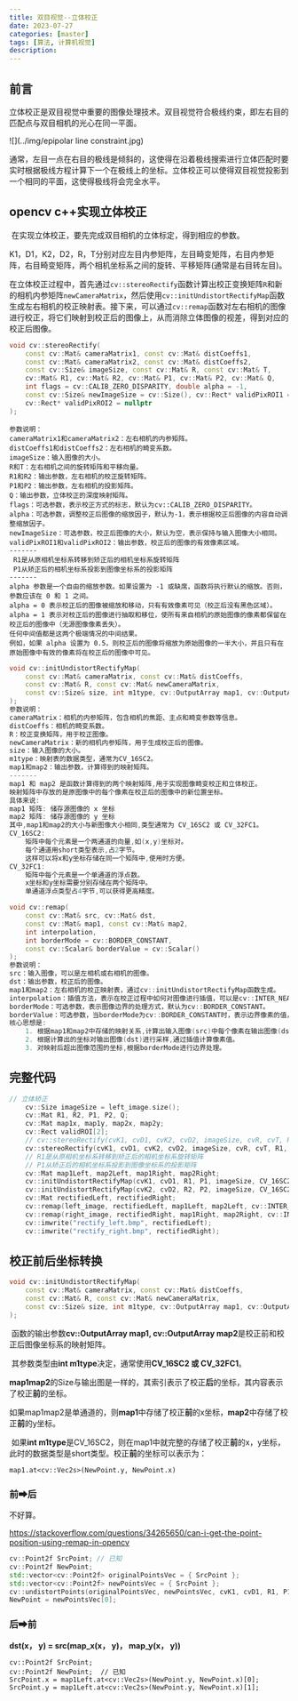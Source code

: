 ```yaml
---
title: 双目视觉--立体校正
date: 2023-07-27
categories: [master]
tags: [算法, 计算机视觉]
description: 
---
```


## 前言

立体校正是双目视觉中重要的图像处理技术。双目视觉符合极线约束，即左右目的匹配点与双目相机的光心在同一平面。

![](../img/epipolar line constraint.jpg)

​	通常，左目一点在右目的极线是倾斜的，这使得在沿着极线搜索进行立体匹配时要实时根据极线方程计算下一个在极线上的坐标。立体校正可以使得双目视觉投影到一个相同的平面，这使得极线将会完全水平。

## opencv c++实现立体校正

​	在实现立体校正，要先完成双目相机的立体标定，得到相应的参数。

​	K1，D1，K2，D2，R，T分别对应左目内参矩阵，左目畸变矩阵，右目内参矩阵，右目畸变矩阵，两个相机坐标系之间的旋转、平移矩阵(通常是右目转左目)。

​	在立体校正过程中，首先通过`cv::stereoRectify`函数计算出校正变换矩阵`R`和新的相机内参矩阵`newCameraMatrix`，然后使用`cv::initUndistortRectifyMap`函数生成左右相机的校正映射表。接下来，可以通过`cv::remap`函数对左右相机的图像进行校正，将它们映射到校正后的图像上，从而消除立体图像的视差，得到对应的校正后图像。

```c++
void cv::stereoRectify(
    const cv::Mat& cameraMatrix1, const cv::Mat& distCoeffs1,
    const cv::Mat& cameraMatrix2, const cv::Mat& distCoeffs2,
    const cv::Size& imageSize, const cv::Mat& R, const cv::Mat& T,
    cv::Mat& R1, cv::Mat& R2, cv::Mat& P1, cv::Mat& P2, cv::Mat& Q,
    int flags = cv::CALIB_ZERO_DISPARITY, double alpha = -1,
    const cv::Size& newImageSize = cv::Size(), cv::Rect* validPixROI1 = nullptr,
    cv::Rect* validPixROI2 = nullptr
);
```
```
参数说明：
cameraMatrix1和cameraMatrix2：左右相机的内参矩阵。
distCoeffs1和distCoeffs2：左右相机的畸变系数。
imageSize：输入图像的大小。
R和T：左右相机之间的旋转矩阵和平移向量。
R1和R2：输出参数，左右相机的校正旋转矩阵。
P1和P2：输出参数，左右相机的投影矩阵。
Q：输出参数，立体校正的深度映射矩阵。
flags：可选参数，表示校正方式的标志，默认为cv::CALIB_ZERO_DISPARITY。
alpha：可选参数，调整校正后图像的缩放因子，默认为-1，表示根据校正后图像的内容自动调整缩放因子。
newImageSize：可选参数，校正后图像的大小，默认为空，表示保持与输入图像大小相同。
validPixROI1和validPixROI2：输出参数，校正后的图像的有效像素区域。
-------
 R1是从原相机坐标系转移到矫正后的相机坐标系旋转矩阵
 P1从矫正后的相机坐标系投影到图像坐标系的投影矩阵
-------
alpha 参数是一个自由的缩放参数。如果设置为 -1 或缺席，函数将执行默认的缩放。否则，参数应该在 0 和 1 之间。
alpha = 0 表示校正后的图像被缩放和移动，只有有效像素可见（校正后没有黑色区域）。
alpha = 1 表示对校正后的图像进行抽取和移位，使所有来自相机的原始图像的像素都保留在校正后的图像中（无源图像像素丢失）。
任何中间值都是这两个极端情况的中间结果。
例如，如果 alpha 设置为 0.5，则校正后的图像将缩放为原始图像的一半大小，并且只有在原始图像中有效的像素将在校正后的图像中可见。
```



```c++
void cv::initUndistortRectifyMap(
    const cv::Mat& cameraMatrix, const cv::Mat& distCoeffs,
    const cv::Mat& R, const cv::Mat& newCameraMatrix,
    const cv::Size& size, int m1type, cv::OutputArray map1, cv::OutputArray map2
);
参数说明：
cameraMatrix：相机的内参矩阵，包含相机的焦距、主点和畸变参数等信息。
distCoeffs：相机的畸变系数。
R：校正变换矩阵，用于校正图像。
newCameraMatrix：新的相机内参矩阵，用于生成校正后的图像。
size：输入图像的大小。
m1type：映射表的数据类型，通常为CV_16SC2。
map1和map2：输出参数，计算得到的映射矩阵。
-------
map1 和 map2 是函数计算得到的两个映射矩阵,用于实现图像畸变校正和立体校正。
映射矩阵中存放的是原图像中的每个像素在校正后的图像中的新位置坐标。
具体来说:
map1 矩阵: 储存源图像的 x 坐标
map2 矩阵: 储存源图像的 y 坐标
其中,map1和map2的大小与新图像大小相同,类型通常为 CV_16SC2 或 CV_32FC1。
CV_16SC2:
    矩阵中每个元素是一个两通道的向量,如(x,y)坐标对。
    每个通道用short类型表示,占2字节。
    这样可以将x和y坐标存储在同一个矩阵中,使用时方便。
CV_32FC1:
    矩阵中每个元素是一个单通道的浮点数。
    x坐标和y坐标需要分别存储在两个矩阵中。
    单通道浮点类型占4字节,可以获得更高精度。
```



```c++
void cv::remap(
    const cv::Mat& src, cv::Mat& dst,
    const cv::Mat& map1, const cv::Mat& map2,
    int interpolation,
    int borderMode = cv::BORDER_CONSTANT,
    const cv::Scalar& borderValue = cv::Scalar()
);
参数说明：
src：输入图像，可以是左相机或右相机的图像。
dst：输出参数，校正后的图像。
map1和map2：左右相机的校正映射表，通过cv::initUndistortRectifyMap函数生成。
interpolation：插值方法，表示在校正过程中如何对图像进行插值，可以是cv::INTER_NEAREST、cv::INTER_LINEAR、cv::INTER_CUBIC等。
borderMode：可选参数，表示图像边界的处理方式，默认为cv::BORDER_CONSTANT。
borderValue：可选参数，当borderMode为cv::BORDER_CONSTANT时，表示边界像素的值，默认为黑色。
核心思想是:
    1. 根据map1和map2中存储的映射关系,计算出输入图像(src)中每个像素在输出图像(dst)中的坐标。
    2. 根据计算出的坐标对输出图像(dst)进行采样,通过插值计算像素值。
    3. 对映射后超出图像范围的坐标,根据borderMode进行边界处理。
```

## 完整代码

```C++
// 立体矫正
    cv::Size imageSize = left_image.size();
    cv::Mat R1, R2, P1, P2, Q;
    cv::Mat map1x, map1y, map2x, map2y;
    cv::Rect validROI[2];
    // cv::stereoRectify(cvK1, cvD1, cvK2, cvD2, imageSize, cvR, cvT, R1, R2, P1, P2, Q, cv::CALIB_ZERO_DISPARITY, 1.0, imageSize, 0, 0);
    cv::stereoRectify(cvK1, cvD1, cvK2, cvD2, imageSize, cvR, cvT, R1, R2, P1, P2, Q);
    // R1是从原相机坐标系转移到矫正后的相机坐标系旋转矩阵
    // P1从矫正后的相机坐标系投影到图像坐标系的投影矩阵
    cv::Mat map1Left, map2Left, map1Right, map2Right;
    cv::initUndistortRectifyMap(cvK1, cvD1, R1, P1, imageSize, CV_16SC2, map1Left, map2Left);
    cv::initUndistortRectifyMap(cvK2, cvD2, R2, P2, imageSize, CV_16SC2, map1Right, map2Right);
    cv::Mat rectifiedLeft, rectifiedRight;
    cv::remap(left_image, rectifiedLeft, map1Left, map2Left, cv::INTER_LINEAR);
    cv::remap(right_image, rectifiedRight, map1Right, map2Right, cv::INTER_LINEAR);
    cv::imwrite("rectify_left.bmp", rectifiedLeft);
    cv::imwrite("rectify_right.bmp", rectifiedRight);
```

## 校正前后坐标转换

```C++
void cv::initUndistortRectifyMap(
    const cv::Mat& cameraMatrix, const cv::Mat& distCoeffs,
    const cv::Mat& R, const cv::Mat& newCameraMatrix,
    const cv::Size& size, int m1type, cv::OutputArray map1, cv::OutputArray map2
);
```

​	函数的输出参数**cv::OutputArray map1, cv::OutputArray map2**是校正前和校正后图像坐标系的映射矩阵。

​	其参数类型由**int m1type**决定，通常使用**CV_16SC2 或 CV_32FC1**。

​	**map1map2**的Size与输出图是一样的，其索引表示了校正**后**的坐标，其内容表示了校正**前**的坐标。

​	如果map1map2是单通道的，则**map1**中存储了校正**前**的x坐标，**map2**中存储了校正**前**的y坐标。

​	如果**int m1type**是CV_16SC2，则在map1中就完整的存储了校正**前**的x，y坐标，此时的数据类型是short类型。校正**前**的坐标可以表示为：

```
map1.at<cv::Vec2s>(NewPoint.y, NewPoint.x)
```

### 前➡后

不好算。

https://stackoverflow.com/questions/34265650/can-i-get-the-point-position-using-remap-in-opencv

```c++
cv::Point2f SrcPoint; // 已知
cv::Point2f NewPoint;
std::vector<cv::Point2f> originalPointsVec = { SrcPoint };
std::vector<cv::Point2f> newPointsVec = { SrcPoint };
cv::undistortPoints(originalPointsVec, newPointsVec, cvK1, cvD1, R1, P1);
NewPoint = newPointsVec[0];
```

### 后➡前

**dst(x， y) = src(map_x(x， y)， map_y(x， y))**

```
cv::Point2f SrcPoint;
cv::Point2f NewPoint;  // 已知
SrcPoint.x = map1Left.at<cv::Vec2s>(NewPoint.y, NewPoint.x)[0];
SrcPoint.y = map1Left.at<cv::Vec2s>(NewPoint.y, NewPoint.x)[1];
```

